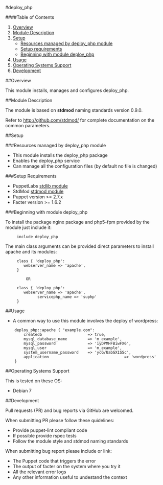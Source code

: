 #deploy_php

####Table of Contents

1. [Overview](#overview)
2. [Module Description](#module-description)
3. [Setup](#setup)
    * [Resources managed by deploy_php module](#resources-managed-by-deploy_php-module)
    * [Setup requirements](#setup-requirements)
    * [Beginning with module deploy_php](#beginning-with-module-deploy_php)
4. [Usage](#usage)
5. [Operating Systems Support](#operating-systems-support)
6. [Development](#development)

##Overview

This module installs, manages and configures deploy_php.

##Module Description

The module is based on **stdmod** naming standards version 0.9.0.

Refer to http://github.com/stdmod/ for complete documentation on the common parameters.

##Setup

###Resources managed by deploy_php module
* This module installs the deploy_php package
* Enables the deploy_php service
* Can manage all the configuration files (by default no file is changed)

###Setup Requirements
* PuppetLabs [stdlib module](https://github.com/puppetlabs/puppetlabs-stdlib)
* StdMod [stdmod module](https://github.com/stdmod/stdmod)
* Puppet version >= 2.7.x
* Facter version >= 1.6.2

###Beginning with module deploy_php

To install the package nginx package and php5-fpm provided by the module just include it:

```puppet
     include deploy_php
```

The main class arguments can be provided direct parameters to install apache and its modules:

```puppet
     class { 'deploy_php':
       	webserver_name => 'apache',
     }
		
		 OR
     
     class { 'deploy_php':
       	webserver_name => 'apache',
			  servicephp_name => 'suphp'
     }
```
##Usage

* A common way to use this module involves the deploy of wordpress:

```puppet
	deploy_php::apache { "example.com":
    	createdb                    => true,
	    mysql_database_name         => 'm_example',
	    mysql_password              => 'iyDPMHFBiwFX6',
	    mysql_user                  => 'm_example',
	    system_username_password    => 'ycG/UabGX1SSc',
	    application									=> 'wordpress'		
	} 

```


##Operating Systems Support

This is tested on these OS:
- Debian 7

##Development

Pull requests (PR) and bug reports via GitHub are welcomed.

When submitting PR please follow these quidelines:
- Provide puppet-lint compliant code
- If possible provide rspec tests
- Follow the module style and stdmod naming standards

When submitting bug report please include or link:
- The Puppet code that triggers the error
- The output of facter on the system where you try it
- All the relevant error logs
- Any other information useful to undestand the context
